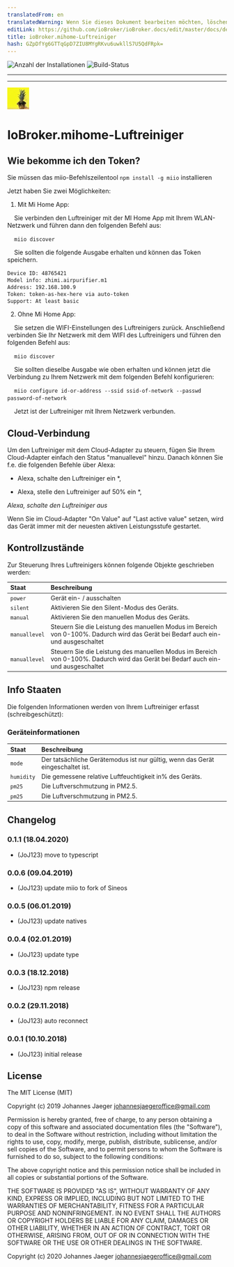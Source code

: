 ```yaml
---
translatedFrom: en
translatedWarning: Wenn Sie dieses Dokument bearbeiten möchten, löschen Sie bitte das Feld "translationsFrom". Andernfalls wird dieses Dokument automatisch erneut übersetzt
editLink: https://github.com/ioBroker/ioBroker.docs/edit/master/docs/de/adapterref/iobroker.mihome-airpurifier/README.md
title: ioBroker.mihome-Luftreiniger
hash: GZpDfYg6GTTqGpD7ZIU8MYgRKvu6uwkllS7U5QdFRpk=
---
```

![Anzahl der Installationen](http://iobroker.live/badges/mihome-airpurifier-stable.svg)
![Build-Status](https://travis-ci.org/JoJ123/ioBroker.mihome-airpurifier.svg?branch=master)

---
---
![Logo](../../../en/adapterref/iobroker.mihome-airpurifier/admin/mihome-airpurifier.png)

# IoBroker.mihome-Luftreiniger
## Wie bekomme ich den Token?
Sie müssen das miio-Befehlszeilentool `npm install -g miio` installieren

Jetzt haben Sie zwei Möglichkeiten:

1. Mit Mi Home App:

    Sie verbinden den Luftreiniger mit der MI Home App mit Ihrem WLAN-Netzwerk und führen dann den folgenden Befehl aus:

    `miio discover`

    Sie sollten die folgende Ausgabe erhalten und können das Token speichern.

```
Device ID: 48765421
Model info: zhimi.airpurifier.m1
Address: 192.168.100.9
Token: token-as-hex-here via auto-token
Support: At least basic
```

2. Ohne Mi Home App:

    Sie setzen die WIFI-Einstellungen des Luftreinigers zurück. Anschließend verbinden Sie Ihr Netzwerk mit dem WIFI des Luftreinigers und führen den folgenden Befehl aus:

    `miio discover`

    Sie sollten dieselbe Ausgabe wie oben erhalten und können jetzt die Verbindung zu Ihrem Netzwerk mit dem folgenden Befehl konfigurieren:

    `miio configure id-or-address --ssid ssid-of-network --passwd password-of-network`

    Jetzt ist der Luftreiniger mit Ihrem Netzwerk verbunden.

## Cloud-Verbindung
Um den Luftreiniger mit dem Cloud-Adapter zu steuern, fügen Sie Ihrem Cloud-Adapter einfach den Status "manuallevel" hinzu. Danach können Sie f.e. die folgenden Befehle über Alexa:

* Alexa, schalte den Luftreiniger ein *,

* Alexa, stelle den Luftreiniger auf 50% ein *,

*Alexa, schalte den Luftreiniger aus*

Wenn Sie im Cloud-Adapter "On Value" auf "Last active value" setzen, wird das Gerät immer mit der neuesten aktiven Leistungsstufe gestartet.

## Kontrollzustände
Zur Steuerung Ihres Luftreinigers können folgende Objekte geschrieben werden:

| Staat | Beschreibung |
| :---           | :---        |
| `power` | Gerät ein- / ausschalten |
| `silent` | Aktivieren Sie den Silent-Modus des Geräts. |
| `manual` | Aktivieren Sie den manuellen Modus des Geräts. |
| `manuallevel` | Steuern Sie die Leistung des manuellen Modus im Bereich von 0-100%. Dadurch wird das Gerät bei Bedarf auch ein- und ausgeschaltet |
| `manuallevel` | Steuern Sie die Leistung des manuellen Modus im Bereich von 0-100%. Dadurch wird das Gerät bei Bedarf auch ein- und ausgeschaltet |

## Info Staaten
Die folgenden Informationen werden von Ihrem Luftreiniger erfasst (schreibgeschützt):

### Geräteinformationen
| Staat | Beschreibung |
| :---        | :---        |
| `mode` | Der tatsächliche Gerätemodus ist nur gültig, wenn das Gerät eingeschaltet ist. |
| `humidity` | Die gemessene relative Luftfeuchtigkeit in% des Geräts. |
| `pm25` | Die Luftverschmutzung in PM2.5. |
| `pm25` | Die Luftverschmutzung in PM2.5. |

## Changelog
### 0.1.1 (18.04.2020)
* (JoJ123) move to typescript

### 0.0.6 (09.04.2019)
* (JoJ123) update miio to fork of Sineos

### 0.0.5 (06.01.2019)
* (JoJ123) update natives

### 0.0.4 (02.01.2019)
* (JoJ123) update type

### 0.0.3 (18.12.2018)
* (JoJ123) npm release

### 0.0.2 (29.11.2018)
* (JoJ123) auto reconnect

### 0.0.1 (10.10.2018)
* (JoJ123) initial release

## License
The MIT License (MIT)

Copyright (c) 2019 Johannes Jaeger johannesjaegeroffice@gmail.com

Permission is hereby granted, free of charge, to any person obtaining a copy
of this software and associated documentation files (the "Software"), to deal
in the Software without restriction, including without limitation the rights
to use, copy, modify, merge, publish, distribute, sublicense, and/or sell
copies of the Software, and to permit persons to whom the Software is
furnished to do so, subject to the following conditions:

The above copyright notice and this permission notice shall be included in all
copies or substantial portions of the Software.

THE SOFTWARE IS PROVIDED "AS IS", WITHOUT WARRANTY OF ANY KIND, EXPRESS OR
IMPLIED, INCLUDING BUT NOT LIMITED TO THE WARRANTIES OF MERCHANTABILITY,
FITNESS FOR A PARTICULAR PURPOSE AND NONINFRINGEMENT. IN NO EVENT SHALL THE
AUTHORS OR COPYRIGHT HOLDERS BE LIABLE FOR ANY CLAIM, DAMAGES OR OTHER
LIABILITY, WHETHER IN AN ACTION OF CONTRACT, TORT OR OTHERWISE, ARISING FROM,
OUT OF OR IN CONNECTION WITH THE SOFTWARE OR THE USE OR OTHER DEALINGS IN THE
SOFTWARE.

Copyright (c) 2020 Johannes Jaeger <johannesjaegeroffice@gmail.com>